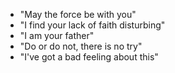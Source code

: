 * "May the force be with you"
* "I find your lack of faith disturbing"
* "I am your father"
* "Do or do not, there is no try"
* "I've got a bad feeling about this"
